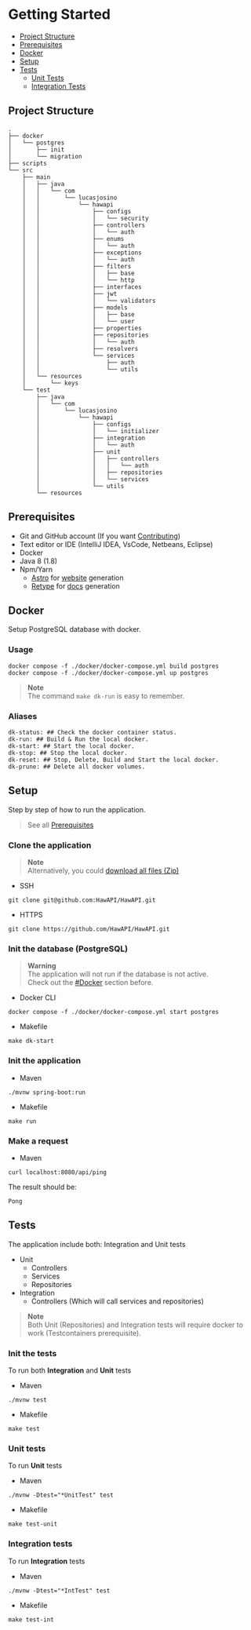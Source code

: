 # Getting Started

- [Project Structure](#project-structure)
- [Prerequisites](#prerequisites)
- [Docker](#docker)
- [Setup](#setup)
- [Tests](#tests)
    - [Unit Tests](#unit-tests)
    - [Integration Tests](#integration-tests)

## Project Structure

<!-- tree -d -I '*.properties|*.java|*.class|target' -->

```
.
├── docker
│   └── postgres
│       ├── init
│       └── migration
├── scripts
└── src
    ├── main
    │   ├── java
    │   │   └── com
    │   │       └── lucasjosino
    │   │           └── hawapi
    │   │               ├── configs
    │   │               │   └── security
    │   │               ├── controllers
    │   │               │   └── auth
    │   │               ├── enums
    │   │               │   └── auth
    │   │               ├── exceptions
    │   │               │   └── auth
    │   │               ├── filters
    │   │               │   ├── base
    │   │               │   └── http
    │   │               ├── interfaces
    │   │               ├── jwt
    │   │               │   └── validators
    │   │               ├── models
    │   │               │   ├── base
    │   │               │   └── user
    │   │               ├── properties
    │   │               ├── repositories
    │   │               │   └── auth
    │   │               ├── resolvers
    │   │               └── services
    │   │                   ├── auth
    │   │                   └── utils
    │   └── resources
    │       └── keys
    └── test
        ├── java
        │   └── com
        │       └── lucasjosino
        │           └── hawapi
        │               ├── configs
        │               │   └── initializer
        │               ├── integration
        │               │   └── auth
        │               ├── unit
        │               │   ├── controllers
        │               │   │   └── auth
        │               │   ├── repositories
        │               │   └── services
        │               └── utils
        └── resources
```

## Prerequisites

- Git and GitHub account (If you want [Contributing](CONTRIBUTING.md))
- Text editor or IDE (IntelliJ IDEA, VsCode, Netbeans, Eclipse)
- Docker
- Java 8 (1.8)
- Npm/Yarn
    - [Astro](https://astro.build/) for [website](https://github.com/HawAPI/website) generation
    - [Retype](https://retype.com/) for [docs](https://github.com/HawAPI/website) generation

## Docker

Setup PostgreSQL database with docker.

### Usage

```
docker compose -f ./docker/docker-compose.yml build postgres
docker compose -f ./docker/docker-compose.yml up postgres
```

> **Note** \
> The command `make dk-run` is easy to remember.

### Aliases

```make
dk-status: ## Check the docker container status.
dk-run: ## Build & Run the local docker.
dk-start: ## Start the local docker.
dk-stop: ## Stop the local docker.
dk-reset: ## Stop, Delete, Build and Start the local docker.
dk-prune: ## Delete all docker volumes.
```

## Setup

Step by step of how to run the application.

> See all [Prerequisites](#prerequisites)

### Clone the application

> **Note** \
> Alternatively, you could [download all files (Zip)](https://github.com/HawAPI/HawAPI/archive/refs/heads/main.zip)

- SSH

```
git clone git@github.com:HawAPI/HawAPI.git
```

- HTTPS

```
git clone https://github.com/HawAPI/HawAPI.git
```

### Init the database (PostgreSQL)

> **Warning** \
> The application will not run if the database is not active. \
> Check out the [#Docker](#docker) section before.

- Docker CLI

```
docker compose -f ./docker/docker-compose.yml start postgres
```

- Makefile

```
make dk-start
```

### Init the application

- Maven

```
./mvnw spring-boot:run
```

- Makefile

```
make run
```

### Make a request

- Maven

```
curl localhost:8080/api/ping
```

The result should be:

```
Pong
```

## Tests

The application include both: Integration and Unit tests

- Unit
    - Controllers
    - Services
    - Repositories
- Integration
    - Controllers (Which will call services and repositories)

> **Note** \
> Both Unit (Repositories) and Integration tests will require docker to work (Testcontainers prerequisite).

### Init the tests

To run both **Integration** and **Unit** tests

- Maven

```
./mvnw test
```

- Makefile

```
make test
```

### Unit tests

To run **Unit** tests

- Maven

```
./mvnw -Dtest="*UnitTest" test
```

- Makefile

```
make test-unit
```

### Integration tests

To run **Integration** tests

- Maven

```
./mvnw -Dtest="*IntTest" test
```

- Makefile

```
make test-int
```
